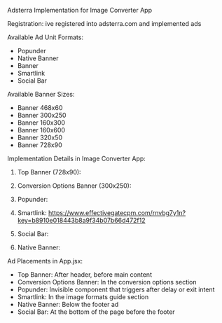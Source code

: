 Adsterra Implementation for Image Converter App

Registration: ive registered into adsterra.com and implemented ads

Available Ad Unit Formats:
- Popunder
- Native Banner
- Banner 
- Smartlink
- Social Bar

Available Banner Sizes:
- Banner 468x60
- Banner 300x250
- Banner 160x300
- Banner 160x600
- Banner 320x50
- Banner 728x90

Implementation Details in Image Converter App:

1. Top Banner (728x90):
<script type="text/javascript">
	atOptions = {
		'key' : '352e262ab4715f1de7644af0a96eb384',
		'format' : 'iframe',
		'height' : 90,
		'width' : 728,
		'params' : {}
	};
</script>
<script type="text/javascript" src="//www.highperformanceformat.com/352e262ab4715f1de7644af0a96eb384/invoke.js"></script>

2. Conversion Options Banner (300x250):
<script type="text/javascript">
	atOptions = {
		'key' : 'f6333d42bdf5a726a8c47ba0ea48ca68',
		'format' : 'iframe',
		'height' : 250,
		'width' : 300,
		'params' : {}
	};
</script>
<script type="text/javascript" src="//www.highperformanceformat.com/f6333d42bdf5a726a8c47ba0ea48ca68/invoke.js"></script>   

3. Popunder:
<script type='text/javascript' src='//pl27941837.effectivegatecpm.com/61/25/2b/61252b0d7a0503d7cc99a16886179cc2.js'></script>

4. Smartlink:
https://www.effectivegatecpm.com/rnvbg7y1n?key=b8910e018443b8a9f34b07b66d472f12

5. Social Bar:
<script type='text/javascript' src='//pl27941766.effectivegatecpm.com/f3/6c/4d/f36c4dceaf4e0747c702fb57bcd6e74b.js'></script>

6. Native Banner:
<script async="async" data-cfasync="false" src="//pl27941844.effectivegatecpm.com/c3ea8053002a10709d9cfaf965cf9f2a/invoke.js"></script>
<div id="container-c3ea8053002a10709d9cfaf965cf9f2a"></div>

Ad Placements in App.jsx:
- Top Banner: After header, before main content
- Conversion Options Banner: In the conversion options section
- Popunder: Invisible component that triggers after delay or exit intent
- Smartlink: In the image formats guide section
- Native Banner: Below the footer ad
- Social Bar: At the bottom of the page before the footer
